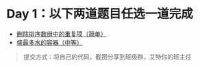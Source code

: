 # Day 1：以下两道题目任选一道完成
* [删除排序数组中的重复项（简单）](https://leetcode-cn.com/problems/remove-duplicates-from-sorted-array/)
* [盛最多水的容器（中等）](https://leetcode-cn.com/problems/container-with-most-water/)
> 提交方式：将自己的代码，截图分享到班级群，艾特你的班主任